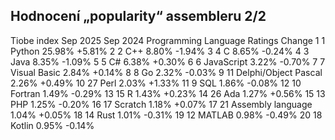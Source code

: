 Hodnocení „popularity“ assembleru 2/2
-------------------------------------
Tiobe index
Sep 2025  Sep 2024  Programming Language  Ratings   Change
1         1         Python                25.98%    +5.81%
2         2         C++                   8.80%     -1.94%
3         4         C                     8.65%     -0.24%
4         3         Java                  8.35%     -1.09%
5         5         C#                    6.38%     +0.30%
6         6         JavaScript            3.22%     -0.70%
7         7         Visual Basic          2.84%     +0.14%
8         8         Go                    2.32%     -0.03%
9         11        Delphi/Object Pascal  2.26%     +0.49%
10        27        Perl                  2.03%     +1.33%
11        9         SQL                   1.86%     -0.08%
12        10        Fortran               1.49%     -0.29%
13        15        R                     1.43%     +0.23%
14        26        Ada                   1.27%     +0.56%
15        13        PHP                   1.25%     -0.20%
16        17        Scratch               1.18%     +0.07%
17        21        Assembly language     1.04%     +0.05%
18        14        Rust                  1.01%     -0.31%
19        12        MATLAB                0.98%     -0.49%
20        18        Kotlin                0.95%     -0.14%

